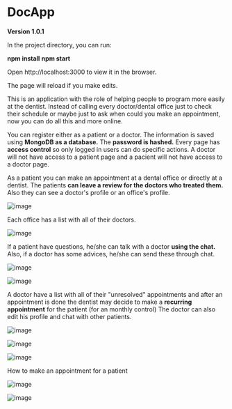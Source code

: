 # DocApp

**Version 1.0.1**

In the project directory, you can run:

**npm install**
**npm start**

Open http://localhost:3000 to view it in the browser.

The page will reload if you make edits.

This is an application with the role of helping people to program more easily at the dentist. Instead of calling every doctor/dental office just to check their 
schedule or maybe just to ask when could you make an appointment, now you can do all this and more online.

You can register either as a patient or a doctor. The information is saved using **MongoDB as a database.** The **password is hashed.** Every page has **access control** so only logged in users can do specific actions. A doctor will not have access to a patient page and a pacient will not have access to a doctor page.

As a patient you can make an appointment at a dental office or directly at a dentist. The patients **can leave a review for the doctors who treated them.**
Also they can see a doctor's profile or an office's profile.

![image](https://user-images.githubusercontent.com/62405899/107881384-cfa58300-6eec-11eb-9e9c-10942314fa3e.png)

Each office has a list with all of their doctors. 

![image](https://user-images.githubusercontent.com/62405899/107881409-f19f0580-6eec-11eb-8fdb-e2c5acfef75d.png)

If a patient have questions, he/she can talk with a doctor **using the chat.** Also, if a doctor has some advices, he/she can send these through chat.

![image](https://user-images.githubusercontent.com/62405899/107881439-07142f80-6eed-11eb-9c20-bc9a419d7c36.png)

![image](https://user-images.githubusercontent.com/62405899/107881550-830e7780-6eed-11eb-809a-bb93e843489c.png)

A doctor have a list with all of their "unresolved" appointments and after an appointment is done the dentist may decide to make a **recurring appointment** for the patient (for an monthly control)
The doctor can also edit his profile and chat with other patients.

![image](https://user-images.githubusercontent.com/62405899/107881657-fe702900-6eed-11eb-847d-70709fed4d5d.png)


![image](https://user-images.githubusercontent.com/62405899/107881695-35463f00-6eee-11eb-81c1-5a4c54daceb7.png)


![image](https://user-images.githubusercontent.com/62405899/107881713-45f6b500-6eee-11eb-99e8-d6f55306e92b.png)

How to make an appointment for a patient

![image](https://user-images.githubusercontent.com/62405899/107881314-7e958f00-6eec-11eb-8c6d-cf6160a2fcf3.png)

![image](https://user-images.githubusercontent.com/62405899/107881362-b69cd200-6eec-11eb-9949-7a6cf220efb8.png)

